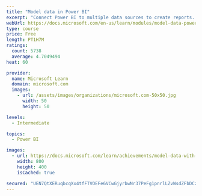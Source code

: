 ```yaml
---
title: "Model data in Power BI"
excerpt: "Connect Power BI to multiple data sources to create reports. Define the relationship between your data sources."
webUrl: https://docs.microsoft.com/en-us/learn/modules/model-data-power-bi/
type: course
price: Free
length: PT1H7M
ratings:
  count: 5738
  average: 4.7049494
heat: 60

provider:
  name: Microsoft Learn
  domain: microsoft.com
  images:
    - url: /assets/images/organizations/microsoft.com-50x50.jpg
      width: 50
      height: 50

levels:
  - Intermediate

topics:
  - Power BI

images:
  - url: https://docs.microsoft.com/learn/achievements/model-data-with-power-bi-desktop-social.png
    width: 800
    height: 400
    isCached: true

secured: "UEN7QtXERuqbcqXx4tfFTVOEFe6VCwGjyrbwNr37PeFg1pnrlLZvWsdZFbDCzlKXHqFUrwCi2EhVf1xWDKo3mBJYkr7iWGcQPFbNCOEDhib1Cv6376TL22962uiCuUL1egc9q1FusSSv53z5SdCFjotU6jUwDlwIpXHlCRJFquhOBhIQ94+rbjPE8ZIh155oNgpcIc4Y1wXLg1B2Wgcwxi2axRkFAwNVQiBOSG/SZdw02oFnVhaIeeto3urACBEAZgI92Z4YTBmPbpNVptLHFFmikdjMi8cSL3XlUyX+3sG2zYdtKyNWnEJiWkDkkkIOw2JRK9ZoRev+g52bpVeEyp0Ac15eHLp46E4totcwD1DTmj3PdL8tQpnuLkGS5S+Ot7ZANilnyJkRJVQy/ufz0fV3Oc888hT7xGsEVqCZgwY=;lQJuBCL/nBKahsU3V2Fgqw=="
---
```


